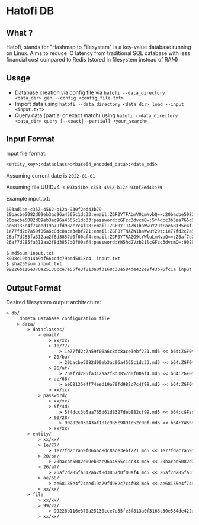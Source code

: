 # Hatofi DB

## What ?

Hatofi, stands for "Hashmap to Filesystem" is a key-value database running on Linux. Aims to reduce IO latency from traditional SQL database with less financial cost compared to Redis (stored in filesystem instead of RAM)

## Usage

- Database creation via config file via `hatofi --data_directory <data_dir> gen --config <config_file.txt>`
- Import data using `hatofi --data_directory <data_dir> load --input <input.txt>`
- Query data (partial or exact match) using `hatofi --data_directory <data_dir> query [--exact|--partial] <your_search>`

## Input Format

Input file format:
```txt
<entity_key>:<dataclass>:<base64_encoded_data>:<data_md5>
```
Assuming current date is `2022-01-01`

Assuming file UUIDv4 is `693ad1be-c353-4562-b12a-930f2ed43b79`

Example input.txt:
```txt
693ad1be-c353-4562-b12a-930f2ed43b79
20bacbe5082d09eb3ac96a4565c1dc33:email:ZGF0YTFAbmV0LmNvbQ==:20bacbe5082d09eb3ac96a4565c1dc33
20bacbe5082d09eb3ac96a4565c1dc33:password:cGFzc3dvcmQ=:5f4dcc3b5aa765d61d8327deb882cf99
ae68135e4f74eed19a79fd982c7c4f98:email:ZGF0YTJAZW1haWwuY29t:ae68135e4f74eed19a79fd982c7c4f98
1e77fd2c7a59f06a6c8dc8ace3ebf221:email:ZGF0YTNAZW1haWwuY29t:1e77fd2c7a59f06a6c8dc8ace3ebf221
26af7d285fa312aa2f8d3857d0f00af4:email:ZGF0YTRAZG9tYWluLmNvbQ==:26af7d285fa312aa2f8d3857d0f00af4
26af7d285fa312aa2f8d3857d0f00af4:password:YW5hd2Vzb21lcGFzc3dvcmQ=:90282e03043af181c985c9891c52c00f
```

```bash
$ md5sum input.txt 
8998c19bb14b9af66ccdc79bed5818c4  input.txt
$ sha256sum input.txt
99226b116e370a25130cce7e55fe3f813a0f3168c30e584de422e9f43b76fc1a input.txt
```

## Output Format

Desired filesystem output architecture:
```txt
> db/
    .dbmeta Database configuration file
    > data/
        > dataclasses/
            > email/
                > xx/xx/
                > 1e/77/
                    > 1e77fd2c7a59f06a6c8dc8ace3ebf221.md5 << b64:ZGF0YTNAZW1haWwuY29t
                > 20/ba/
                    > 20bacbe5082d09eb3ac96a4565c1dc33.md5 << b64:ZGF0YTFAbmV0LmNvbQ==
                > 26/af/
                    > 26af7d285fa312aa2f8d3857d0f00af4.md5 << b64:ZGF0YTRAZG9tYWluLmNvbQ==
                > ae/68/
                    > ae68135e4f74eed19a79fd982c7c4f98.md5 << b64:ZGF0YTJAZW1haWwuY29t
                > xx/xx/
            > password/
                > xx/xx/
                > 5f/4d/
                    > 5f4dcc3b5aa765d61d8327deb882cf99.md5 << b64:cGFzc3dvcmQ=
                > 90/28/
                    > 90282e03043af181c985c9891c52c00f.md5 << b64:YW5hd2Vzb21lcGFzc3dvcmQ=
                > xx/xx/
        > entity/
            > xx/xx/
            > 1e/77/
                > 1e77fd2c7a59f06a6c8dc8ace3ebf221.md5 << 1e77fd2c7a59f06a6c8dc8ace3ebf221 2022-01-01 693ad1be-c353-4562-b12a-930f2ed43b79
            > 20/ba/
                > 20bacbe5082d09eb3ac96a4565c1dc33.md5 << 20bacbe5082d09eb3ac96a4565c1dc33 2022-01-01 693ad1be-c353-4562-b12a-930f2ed43b79 << 5f4dcc3b5aa765d61d8327deb882cf99 2022-01-01 693ad1be-c353-4562-b12a-930f2ed43b79
            > 26/af/
                > 26af7d285fa312aa2f8d3857d0f00af4.md5 << 26af7d285fa312aa2f8d3857d0f00af4 2022-01-01 693ad1be-c353-4562-b12a-930f2ed43b79 << 90282e03043af181c985c9891c52c00f 2022-01-01 693ad1be-c353-4562-b12a-930f2ed43b79
            > ae/68/
                > ae68135e4f74eed19a79fd982c7c4f98.md5 << ae68135e4f74eed19a79fd982c7c4f98 2022-01-01 693ad1be-c353-4562-b12a-930f2ed43b79
            > xx/xx/
        > file
            > xx/xx/
            > 99/22/
                > 99226b116e370a25130cce7e55fe3f813a0f3168c30e584de422e9f43b76fc1a.sha256 << md5 8998c19bb14b9af66ccdc79bed5818c4 2022-01-01 << sha256 99226b116e370a25130cce7e55fe3f813a0f3168c30e584de422e9f43b76fc1a 2022-01-01 << status started << status done
            > xx/xx/
```